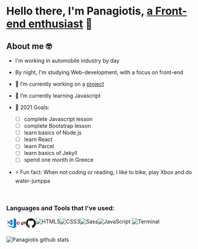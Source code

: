 # Hello there, I'm Panagiotis, [a Front-end enthusiast] 👋

## About me 🤓

- I'm working in automobile industry by day
- By night, I'm studying Web-development, with a focus on front-end
- 🔭 I’m currently working on a [project]
- 🌱 I’m currently learning Javascript
- 🥅 2021 Goals:
     - [ ] complete Javascript lesson 
     - [ ] complete Bootstrap lesson 
     - [ ] learn basics of Node.js
     - [ ] learn React 
     - [ ] learn Parcel
     - [ ] learn basics of Jekyll 
     - [ ] spend one month in Greece

- ⚡ Fun fact: When not coding or reading, I like to bike, play Xbox and do water-jumppa

  <br />

### Languages and Tools that I've used:

<img align='left' alt="Visual Studio Code" width="26px" src="https://raw.githubusercontent.com/github/explore/80688e429a7d4ef2fca1e82350fe8e3517d3494d/topics/visual-studio-code/visual-studio-code.png" />
<img align='left' alt="Git" width="26px" src="https://raw.githubusercontent.com/github/explore/80688e429a7d4ef2fca1e82350fe8e3517d3494d/topics/git/git.png" />
<img align='left' alt="GitHub" width="26px" src="https://raw.githubusercontent.com/github/explore/78df643247d429f6cc873026c0622819ad797942/topics/github/github.png" />
<img align='left' alt="HTML5"  src="https://img.shields.io/badge/HTML-5-orange"/>
<img align='left' alt="CSS3"  src="https://img.shields.io/badge/CSS-3-blue" />
<img align='left' alt="Sass"  src="https://img.shields.io/badge/Sass-Scss-pink" />
<img alt="JavaScript" src="https://img.shields.io/badge/Javascript-ES9-yellow" />
<img alt="Terminal" src="https://img.shields.io/badge/Terminal-Bash-black" />

<br />
<br />

![Panagiotis github stats](https://github-readme-stats.vercel.app/api?username=PanuGr&show_icons=true&hide_border=true&hide=stars,contribs,issues,prs&count_private=true)

<br />

<!--
[Top Langs](https://github-readme-stats.vercel.app/api/top-langs/?username=PanuGr&layout=compact)-->

[a Front-end enthusiast]: http://panagiotis.netlify.app/
[project]: https://panagiotis.netlify.app/sites/feeltherhythm
